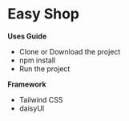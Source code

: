 # Easy Shop

**Uses Guide**

* Clone or Download the project
* npm install
* Run the project

**Framework**

* Tailwind CSS
* daisyUI